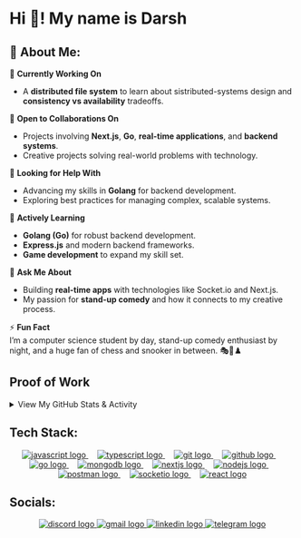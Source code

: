 # Hi 👋! My name is Darsh

## 💫 About Me:
🔭 **Currently Working On**  
- A **distributed file system** to learn about sistributed-systems design and **consistency vs availability** tradeoffs.  

👯 **Open to Collaborations On**  
- Projects involving **Next.js**, **Go**, **real-time applications**, and **backend systems**.  
- Creative projects solving real-world problems with technology.  

🤝 **Looking for Help With**  
- Advancing my skills in **Golang** for backend development.  
- Exploring best practices for managing complex, scalable systems.  

🌱 **Actively Learning**  
- **Golang (Go)** for robust backend development.  
- **Express.js** and modern backend frameworks.  
- **Game development** to expand my skill set.  

💬 **Ask Me About**  
- Building **real-time apps** with technologies like Socket.io and Next.js.  
- My passion for **stand-up comedy** and how it connects to my creative process.  

⚡ **Fun Fact**  
I’m a computer science student by day, stand-up comedy enthusiast by night, and a huge fan of chess and snooker in between. 🎭🎱♟️


## Proof of Work

<details>
<summary>View My GitHub Stats & Activity</summary>
<br>
<div align="center">
  <img src="https://github-readme-stats.vercel.app/api?username=DNahar74&hide_title=true&hide_rank=false&show_icons=true&include_all_commits=true&count_private=true&theme=dracula&locale=en&hide_border=true&order=1" height="135" alt="stats graph" />
  <img src="https://github-readme-stats.vercel.app/api/top-langs?username=DNahar74&locale=en&hide_title=true&layout=compact&card_width=320&langs_count=5&theme=dracula&hide_border=true&order=2" height="150" alt="languages graph" />
  <img src="https://streak-stats.demolab.com?user=DNahar74&locale=en&mode=daily&theme=dracula&hide_border=true&border_radius=5&order=3" height="150" alt="streak graph" />
  <br>
  <img src="https://github-readme-activity-graph.vercel.app/graph?username=DNahar74&radius=16&theme=dracula&area=true&order=5&hide_border=true&hide_title=false" height="300" alt="activity-graph graph" />
  <br>
  <img src="https://raw.githubusercontent.com/DNahar74/DNahar74/output/snake.svg" alt="Snake animation" />
</div>
</details>

## Tech Stack:
<div align="center">
  <a href="https://developer.mozilla.org/en-US/docs/Web/JavaScript" target="_blank" rel="noopener noreferrer">
    <img src="https://img.shields.io/badge/JavaScript-F7DF1E?logo=javascript&logoColor=black&style=for-the-badge" height="34" alt="javascript logo" />
  </a>
  <img width="12" />
  <a href="https://www.typescriptlang.org/" target="_blank" rel="noopener noreferrer">
    <img src="https://img.shields.io/badge/TypeScript-3178C6?logo=typescript&logoColor=white&style=for-the-badge" height="34" alt="typescript logo" />
  </a>
  <img width="12" />
  <a href="https://git-scm.com/" target="_blank" rel="noopener noreferrer">
    <img src="https://img.shields.io/badge/Git-F05032?logo=git&logoColor=white&style=for-the-badge" height="34" alt="git logo" />
  </a>
  <img width="12" />
  <a href="https://github.com/" target="_blank" rel="noopener noreferrer">
    <img src="https://img.shields.io/badge/GitHub-181717?logo=github&logoColor=white&style=for-the-badge" height="34" alt="github logo" />
  </a>
  <img width="12" />
  <a href="https://golang.org/" target="_blank" rel="noopener noreferrer">
    <img src="https://img.shields.io/badge/Go-00ADD8?logo=go&logoColor=white&style=for-the-badge" height="34" alt="go logo" />
  </a>
  <img width="12" />
  <a href="https://www.mongodb.com/" target="_blank" rel="noopener noreferrer">
    <img src="https://img.shields.io/badge/MongoDB-47A248?logo=mongodb&logoColor=white&style=for-the-badge" height="34" alt="mongodb logo" />
  </a>
  <img width="12" />
  <a href="https://nextjs.org/" target="_blank" rel="noopener noreferrer">
    <img src="https://img.shields.io/badge/Next.js-000000?logo=nextdotjs&logoColor=white&style=for-the-badge" height="34" alt="nextjs logo" />
  </a>
  <img width="12" />
  <a href="https://nodejs.org/" target="_blank" rel="noopener noreferrer">
    <img src="https://img.shields.io/badge/Node.js-339933?logo=nodedotjs&logoColor=white&style=for-the-badge" height="34" alt="nodejs logo" />
  </a>
  <img width="12" />
  <a href="https://www.postman.com/" target="_blank" rel="noopener noreferrer">
    <img src="https://img.shields.io/badge/Postman-FF6C37?logo=postman&logoColor=black&style=for-the-badge" height="34" alt="postman logo" />
  </a>
  <img width="12" />
  <a href="https://socket.io/" target="_blank" rel="noopener noreferrer">
    <img src="https://img.shields.io/badge/Socket.io-010101?logo=socketdotio&logoColor=white&style=for-the-badge" height="34" alt="socketio logo" />
  </a>
  <img width="12" />
  <a href="https://reactjs.org/" target="_blank" rel="noopener noreferrer">
    <img src="https://img.shields.io/badge/React-61DAFB?logo=react&logoColor=black&style=for-the-badge" height="34" alt="react logo" />
  </a>
</div>


## Socials:
<div align="center">
  <a href="https://www.discord.com/users/darsh_nahar" target="_blank">
    <img src="https://raw.githubusercontent.com/maurodesouza/profile-readme-generator/master/src/assets/icons/social/discord/default.svg" width="47" height="35" alt="discord logo"  />
  </a>
  <a href="mailto:nahardarsh55@gmail.com" target="_blank">
    <img src="https://raw.githubusercontent.com/maurodesouza/profile-readme-generator/master/src/assets/icons/social/gmail/default.svg" width="47" height="35" alt="gmail logo"  />
  </a>
  <a href="https://www.linkedin.com/in/darsh-nahar/" target="_blank">
    <img src="https://raw.githubusercontent.com/maurodesouza/profile-readme-generator/master/src/assets/icons/social/linkedin/default.svg" width="47" height="35" alt="linkedin logo"  />
  </a>
  <a href="https://t.me/bw2074" target="_blank">
    <img src="https://raw.githubusercontent.com/maurodesouza/profile-readme-generator/master/src/assets/icons/social/telegram/default.svg" width="47" height="35" alt="telegram logo"  />
  </a>
</div>
